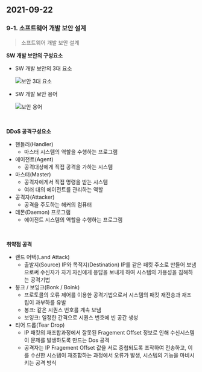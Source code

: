 ## 2021-09-22

### 9-1. 소프트웨어 개발 보안 설계

> 소프트웨어 개발 보안 설계

**SW 개발 보안의 구성요소**

* SW 개발 보안의 3대 요소

  ![보안 3대 요소](https://user-images.githubusercontent.com/68210266/134301829-1a205e72-a130-4038-9ecd-eba60bf542ee.PNG)

* SW 개발 보안 용어

  ![보안 용어](https://user-images.githubusercontent.com/68210266/134301872-f28fe49a-d65d-43ff-99cd-5f1c70c7e5fd.PNG)

<br>

**DDoS 공격구성요소**

* 핸들러(Handler)
  * 마스터 시스템의 역할을 수행하는 프로그램
* 에이전트(Agent)
  * 공격대상에게 직접 공격을 가하는 시스템
* 마스터(Master)
  * 공격자에게서 직접 명령을 받는 시스템
  * 여러 대의 에이전트를 관리하는 역할
* 공격자(Attacker)
  * 공격을 주도하는 해커의 컴퓨터
* 데몬(Daemon) 프로그램
  * 에이전트 시스템의 역할을 수행하는 프로그램

<br>

**취약점 공격**

* 랜드 어택(Land Attack)
  * 출발지(Source) IP와 목적지(Destination) IP를 같은 패킷 주소로 만들어 보냄으로써 수신자가 자기 자신에게 응답을 보내게 하여 시스템의 가용성을 침해하는 공격기법
* 봉크 / 보잉크(Bonk / Boink)
  * 프로토콜의 오류 제어를 이용한 공격기법으로서 시스템의 패킷 재전송과 재조립이 과부하를 유발
  * 봉크: 같은 시퀀스 번호를 계속 보냄
  * 보잉크: 일정한 간격으로 시퀀스 번호에 빈 공간 생성
* 티어 드롭(Tear Drop)
  * IP 패킷의 재조합과정에서 잘못된 Fragement Offset 정보로 인해 수신시스템이 문제를 발생하도록 만드는 Dos 공격
  * 공격자는 IP Fragement Offset 값을 서로 중첩되도록 조작하여 전송하고, 이를 수신한 시스템이 재조합하는 과정에서 오류가 발생, 시스템의 기능을 마비시키는 공격 방식

<br>